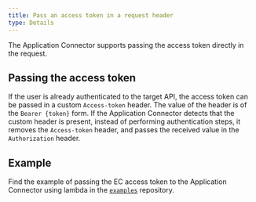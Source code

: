 ```yaml
---
title: Pass an access token in a request header
type: Details
---
```


The Application Connector supports passing the access token directly in the request.

## Passing the access token

If the user is already authenticated to the target API, the access token can be passed in a custom `Access-token` header. The value of  the header is of the `Bearer {token}` form. If the Application Connector detects that the custom header is present, instead of performing authentication steps, it removes the `Access-token` header, and passes the received value in the `Authorization` header.

## Example

Find the example of passing the EC access token to the Application Connector using lambda in the [`examples`](https://github.com/kyma-project/examples/tree/master/call-ec) repository.
